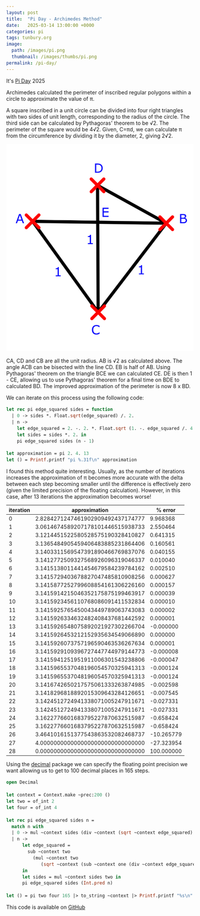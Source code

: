 ```yaml
---
layout: post
title:  "Pi Day - Archimedes Method"
date:   2025-03-14 13:00:00 +0000
categories: pi
tags: tunbury.org
image:
  path: /images/pi.png
  thumbnail: /images/thumbs/pi.png
permalink: /pi-day/
---
```


It's [Pi Day](https://en.wikipedia.org/wiki/Pi_Day) 2025

Archimedes calculated the perimeter of inscribed regular polygons
within a circle to approximate the value of π.

A square inscribed in a unit circle can be divided into four right
triangles with two sides of unit length, corresponding to the radius of
the circle.  The third side can be calculated by Pythagoras' theorem to
be √2.  The perimeter of the square would be 4√2.  Given, C=πd, we
can calculate π from the circumference by dividing it by the diameter,
2, giving 2√2.

![](/images/pi-archimedes-triangle.png)

CA, CD and CB are all the unit radius. AB is √2 as calculated above. The
angle ACB can be bisected with the line CD. EB is half of AB. Using
Pythagoras' theorem on the triangle BCE we can calculated CE. DE is then
1 - CE, allowing us to use Pythagoras' theorem for a final time on BDE to
calculated BD. The improved approximation of the perimeter is now 8 x BD.

We can iterate on this process using the following code:

```ocaml
let rec pi edge_squared sides = function
  | 0 -> sides *. Float.sqrt(edge_squared) /. 2.
  | n ->
    let edge_squared = 2. -. 2. *. Float.sqrt (1. -. edge_squared /. 4.) in
    let sides = sides *. 2. in
    pi edge_squared sides (n - 1)

let approximation = pi 2. 4. 13
let () = Printf.printf "pi %.31f\n" approximation
```

I found this method quite interesting. Usually, as the number of
iterations increases the approximation of π becomes more accurate
with the delta between each step becoming smaller until the difference
is effectively zero (given the limited precision of the floating
calculation).  However, in this case, after 13 iterations the
approximation becomes worse!

| iteration | approximation | % error |
| --------- | ------------- | ------- |
| 0 | 2.8284271247461902909492437174777 | 9.968368 |
| 1 | 3.0614674589207178101446515938733 | 2.550464 |
| 2 | 3.1214451522580528575190328410827 | 0.641315 |
| 3 | 3.1365484905459406483885231864406 | 0.160561 |
| 4 | 3.1403311569547391890466769837076 | 0.040155 |
| 5 | 3.1412772509327568926096319046337 | 0.010040 |
| 6 | 3.1415138011441454679584239784162 | 0.002510 |
| 7 | 3.1415729403678827047485810908256 | 0.000627 |
| 8 | 3.1415877252799608854161306226160 | 0.000157 |
| 9 | 3.1415914215046352175875199463917 | 0.000039 |
| 10 | 3.1415923456110768086091411532834 | 0.000010 |
| 11 | 3.1415925765450043449789063743083 | 0.000002 |
| 12 | 3.1415926334632482408437681442592 | 0.000001 |
| 13 | 3.1415926548075892021927302266704 | -0.000000 |
| 14 | 3.1415926453212152935634549066890 | 0.000000 |
| 15 | 3.1415926073757196590463536267634 | 0.000001 |
| 16 | 3.1415929109396727447744979144773 | -0.000008 |
| 17 | 3.1415941251951911006301543238806 | -0.000047 |
| 18 | 3.1415965537048196054570325941313 | -0.000124 |
| 19 | 3.1415965537048196054570325941313 | -0.000124 |
| 20 | 3.1416742650217575061333263874985 | -0.002598 |
| 21 | 3.1418296818892015309643284126651 | -0.007545 |
| 22 | 3.1424512724941338071005247911671 | -0.027331 |
| 23 | 3.1424512724941338071005247911671 | -0.027331 |
| 24 | 3.1622776601683795227870632515987 | -0.658424 |
| 25 | 3.1622776601683795227870632515987 | -0.658424 |
| 26 | 3.4641016151377543863532082468737 | -10.265779 |
| 27 | 4.0000000000000000000000000000000 | -27.323954 |
| 28 | 0.0000000000000000000000000000000 | 100.000000 |

Using the [decimal](https://opam.ocaml.org/packages/decimal/) package
we can specify the floating point precision we want allowing us to
get to 100 decimal places in 165 steps.

```ocaml
open Decimal

let context = Context.make ~prec:200 ()
let two = of_int 2
let four = of_int 4

let rec pi edge_squared sides n =
  match n with
  | 0 -> mul ~context sides (div ~context (sqrt ~context edge_squared) two)
  | n ->
      let edge_squared =
        sub ~context two
          (mul ~context two
             (sqrt ~context (sub ~context one (div ~context edge_squared four))))
      in
      let sides = mul ~context sides two in
      pi edge_squared sides (Int.pred n)

let () = pi two four 165 |> to_string ~context |> Printf.printf "%s\n"
```

This code is available on [GitHub](https://github.com/mtelvers/pi-archimedes)
